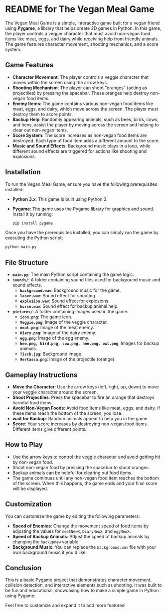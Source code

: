 # README for The Vegan Meal Game

The Vegan Meal Game is a simple, interactive game built for a vegan friend using **Pygame**, a library that helps create 2D games in Python. In this game, the player controls a veggie character that must avoid non-vegan food items like meat, eggs, and dairy while receiving help from friendly animals. The game features character movement, shooting mechanics, and a score system.

## Game Features

- **Character Movement**: The player controls a veggie character that moves within the screen using the arrow keys.
- **Shooting Mechanism**: The player can shoot "oranges" (acting as projectiles) by pressing the spacebar. These oranges help destroy non-vegan food items.
- **Enemy Items**: The game contains various non-vegan food items like meat, eggs, and dairy, which move across the screen. The player must destroy them to score points.
- **Backup Help**: Randomly appearing animals, such as bees, birds, cows, and hens, assist the player by moving across the screen and helping to clear out non-vegan items.
- **Score System**: The score increases as non-vegan food items are destroyed. Each type of food item adds a different amount to the score.
- **Music and Sound Effects**: Background music plays in a loop, while different sound effects are triggered for actions like shooting and explosions.

## Installation

To run the Vegan Meal Game, ensure you have the following prerequisites installed:

- **Python 3.x**: This game is built using Python 3.
- **Pygame**: The game uses the Pygame library for graphics and sound. Install it by running:

  ```sh
  pip install pygame
  ```

Once you have the prerequisites installed, you can simply run the game by executing the Python script:

```sh
python main.py
```

## File Structure

- **`main.py`**: The main Python script containing the game logic.
- **`sounds/`**: A folder containing sound files used for background music and sound effects.
  - **`background.wav`**: Background music for the game.
  - **`laser.wav`**: Sound effect for shooting.
  - **`explosion.wav`**: Sound effect for explosions.
  - **`horse.wav`**: Sound effect for backup animal help.
- **`pictures/`**: A folder containing images used in the game.
  - **`icon.png`**: The game icon.
  - **`Veggie.png`**: Image of the veggie character.
  - **`meat.png`**: Image of the meat enemy.
  - **`Diary.png`**: Image of the dairy enemy.
  - **`egg.png`**: Image of the egg enemy.
  - **`bee.png, bird.png, cow.png, hen.png, owl.png`**: Images for backup animals.
  - **`Tisch.jpg`**: Background image.
  - **`9ertassa.png`**: Image of the projectile (orange).

## Gameplay Instructions

- **Move the Character**: Use the arrow keys (left, right, up, down) to move your veggie character around the screen.
- **Shoot Projectiles**: Press the spacebar to fire an orange that destroys harmful food items.
- **Avoid Non-Vegan Foods**: Avoid food items like meat, eggs, and dairy. If these items reach the bottom of the screen, you lose.
- **wait for Backup**: Random animals appear to help you in the game.
- **Score**: Your score increases by destroying non-vegan food items. Different items give different points.

## How to Play

- Use the arrow keys to control the veggie character and avoid getting hit by non-vegan food.
- Shoot non-vegan food by pressing the spacebar to shoot oranges.
- Backup animals can be helpful for clearing out food items.
- The game continues until any non-vegan food item reaches the bottom of the screen. When this happens, the game ends and your final score will be displayed.

## Customization

You can customize the game by editing the following parameters:

- **Speed of Enemies**: Change the movement speed of food items by adjusting the values for `meatNewX`, `DiaryNewX`, and `eggNewX`.
- **Speed of Backup Animals**: Adjust the speed of backup animals by changing the `backupnew` variable.
- **Background Music**: You can replace the `background.wav` file with your own background music if you'd like.

## Conclusion

This is a basic Pygame project that demonstrates character movement, collision detection, and interactive elements such as shooting. It was built to be fun and educational, showcasing how to make a simple game in Python using Pygame.

Feel free to customize and expand it to add more features!
